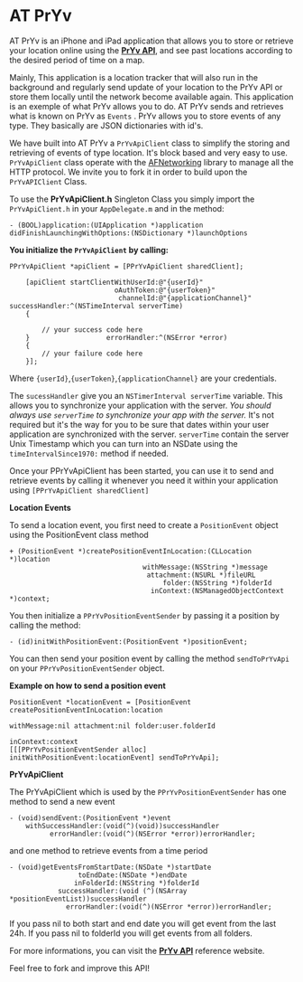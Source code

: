 AT PrYv
=======

AT PrYv is an iPhone and iPad application that allows you to store or retrieve your location online using the [**PrYv API**](http://dev.pryv.com/), and see past locations according to the desired period of time on a map.

Mainly, This application is a location tracker that will also run in the background and regularly send update of your location to the PrYv API or store them locally until the network become available again. This application is an exemple of what PrYv allows you to do. AT PrYv sends and retrieves what is known on PrYv as `Events` . PrYv allows you to store events of any type. They basically are JSON dictionaries with id's.

We have built into AT PrYv a `PrYvApiClient` class to simplify the storing and retrieving of events of type location. It's block based and very easy to use. 
`PrYvApiClient` class operate with the [AFNetworking](https://github.com/AFNetworking/AFNetworking) library to manage all the HTTP protocol. We invite you to fork it in order to build upon the `PrYvAPIClient` Class.

To use the **PrYvApiClient.h** Singleton Class you simply import the `PrYvApiClient.h` in your `AppDelegate.m` and in the method:

`- (BOOL)application:(UIApplication *)application didFinishLaunchingWithOptions:(NSDictionary *)launchOptions`

**You initialize the `PrYvApiClient` by calling:**



    PPrYvApiClient *apiClient = [PPrYvApiClient sharedClient];
    
        [apiClient startClientWithUserId:@"{userId}"
                              oAuthToken:@"{userToken}"
                               channelId:@"{applicationChannel}" successHandler:^(NSTimeInterval serverTime)
        {

            // your success code here
        }                   errorHandler:^(NSError *error)
        {
            // your failure code here
        }];

Where `{userId}`,`{userToken}`,`{applicationChannel}` are your credentials.

The `sucessHandler` give you an `NSTimerInterval serverTime` variable. This allows you to synchronize your application with the server. *You should always use `serverTime` to synchronize your app with the server.* It's not required but it's the way for you to be sure that dates within your user application are synchronized with the server. `serverTime` contain the server Unix Timestamp which you can turn into an NSDate using the `timeIntervalSince1970:` method if needed.

Once your PPrYvApiClient has been started, you can use it to send and retrieve events by calling it whenever you need it within your application using `[PPrYvApiClient sharedClient]`

**Location Events**

To send a location event, you first need to create a `PositionEvent` object using the PositionEvent class method

    + (PositionEvent *)createPositionEventInLocation:(CLLocation *)location
                                     withMessage:(NSString *)message
                                      attachment:(NSURL *)fileURL
                                          folder:(NSString *)folderId
                                       inContext:(NSManagedObjectContext *)context;
                                       

You then initialize a `PPrYvPositionEventSender` by passing it a position by calling the method:

    - (id)initWithPositionEvent:(PositionEvent *)positionEvent;

You can then send your position event by calling the method `sendToPrYvApi` on your `PPrYvPositionEventSender` object. 

**Example on how to send a position event**

    PositionEvent *locationEvent = [PositionEvent createPositionEventInLocation:location
                                                                    withMessage:nil attachment:nil folder:user.folderId
                                                                      inContext:context
    [[[PPrYvPositionEventSender alloc] initWithPositionEvent:locationEvent] sendToPrYvApi];


    

**PrYvApiClient**

The PrYvApiClient which is used by the `PPrYvPositionEventSender` has one method to send a new event

    - (void)sendEvent:(PositionEvent *)event
        withSuccessHandler:(void(^)(void))successHandler
              errorHandler:(void(^)(NSError *error))errorHandler;
              
and one method to retrieve events from a time period

    - (void)getEventsFromStartDate:(NSDate *)startDate
                     toEndDate:(NSDate *)endDate
                    inFolderId:(NSString *)folderId
                successHandler:(void (^)(NSArray *positionEventList))successHandler
                  errorHandler:(void(^)(NSError *error))errorHandler;
                  
If you pass nil to both start and end date you will get event from the last 24h. If you pass nil to folderId you will get events from all folders.

For more informations, you can visit the [**PrYv API**](http://dev.pryv.com/) reference website.

Feel free to fork and improve this API!

